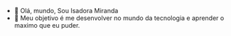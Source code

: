 - 👋 Olá, mundo, Sou Isadora Miranda
- 👀 Meu objetivo é me desenvolver no mundo da tecnologia e aprender o maximo que eu puder.

<!---
IsadoraMiranda23/IsadoraMiranda23 is a ✨ special ✨ repository because its `README.md` (this file) appears on your GitHub profile.
You can click the Preview link to take a look at your changes.
--->
